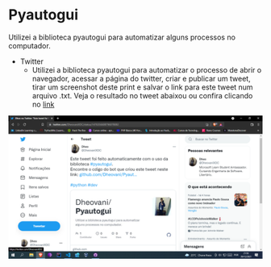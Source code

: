# Pyautogui
Utilizei a biblioteca pyautogui para automatizar alguns processos no computador.

- Twitter
  - Utilizei a biblioteca pyautogui para automatizar o processo de abrir o navegador, acessar a página do twitter, criar e publicar um tweet, tirar um screenshot deste print e salvar o link para este tweet num arquivo .txt. Veja o resultado no tweet abaixou ou confira clicando no [link](https://twitter.com/DheovaniXDC/status/1476356608796078082)
  
![Tweet_Screenshot](https://github.com/Dheovani/Pyautogui/blob/main/prints/tweet.png)
